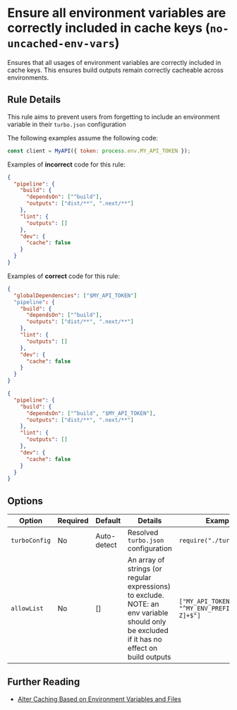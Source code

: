 # Ensure all environment variables are correctly included in cache keys (`no-uncached-env-vars`)

Ensures that all usages of environment variables are correctly included in cache keys. This ensures build outputs remain correctly cacheable across environments.

## Rule Details

This rule aims to prevent users from forgetting to include an environment variable in their `turbo.json` configuration

The following examples assume the following code:

```js
const client = MyAPI({ token: process.env.MY_API_TOKEN });
```

Examples of **incorrect** code for this rule:

```json
{
  "pipeline": {
    "build": {
      "dependsOn": ["^build"],
      "outputs": ["dist/**", ".next/**"]
    },
    "lint": {
      "outputs": []
    },
    "dev": {
      "cache": false
    }
  }
}
```

Examples of **correct** code for this rule:

```json
{
  "globalDependencies": ["$MY_API_TOKEN"]
  "pipeline": {
    "build": {
      "dependsOn": ["^build"],
      "outputs": ["dist/**", ".next/**"]
    },
    "lint": {
      "outputs": []
    },
    "dev": {
      "cache": false
    }
  }
}
```

```json
{
  "pipeline": {
    "build": {
      "dependsOn": ["^build", "$MY_API_TOKEN"],
      "outputs": ["dist/**", ".next/**"]
    },
    "lint": {
      "outputs": []
    },
    "dev": {
      "cache": false
    }
  }
}
```

## Options

| Option        | Required | Default     | Details                                                                                                                                     | Example                                      |
| ------------- | -------- | ----------- | ------------------------------------------------------------------------------------------------------------------------------------------- | -------------------------------------------- |
| `turboConfig` | No       | Auto-detect | Resolved `turbo.json` configuration                                                                                                         | `require("./turbo.json")`                    |
| `allowList`   | No       | []          | An array of strings (or regular expressions) to exclude. NOTE: an env variable should only be excluded if it has no effect on build outputs | `["MY_API_TOKEN", "^MY_ENV_PREFIX_[A-Z]+$"]` |

## Further Reading

- [Alter Caching Based on Environment Variables and Files](https://turborepo.org/docs/core-concepts/caching#alter-caching-based-on-environment-variables-and-files)
